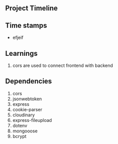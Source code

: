 ## Project Timeline

## Time stamps
* efjeif



## Learnings
1. cors are used to connect frontend with backend


## Dependencies
1. cors 
2. jsonwebtoken
3. express
4. cookie-parser
5. cloudinary
6. express-fileupload 
7. dotenv
8. mongooose
9. bcrypt



